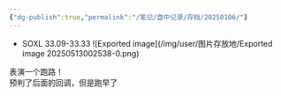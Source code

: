```yaml
---
{"dg-publish":true,"permalink":"/笔记/盘中记录/存档/20250106/"}
---
```


- SOXL 33.09-33.33
![Exported image](/img/user/图片存放地/Exported image 20250513002538-0.png)  

表演一个跑路！  
预判了后面的回调，但是跑早了